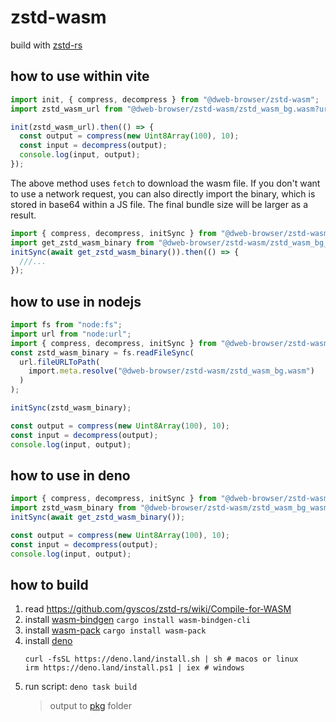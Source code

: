 # zstd-wasm

build with [zstd-rs](https://github.com/gyscos/zstd-rs)

## how to use within vite

```ts
import init, { compress, decompress } from "@dweb-browser/zstd-wasm";
import zstd_wasm_url from "@dweb-browser/zstd-wasm/zstd_wasm_bg.wasm?url";

init(zstd_wasm_url).then(() => {
  const output = compress(new Uint8Array(100), 10);
  const input = decompress(output);
  console.log(input, output);
});
```

The above method uses `fetch` to download the wasm file. If you don't want to use a network request, you can also directly import the binary, which is stored in base64 within a JS file. The final bundle size will be larger as a result.

```ts
import { compress, decompress, initSync } from "@dweb-browser/zstd-wasm";
import get_zstd_wasm_binary from "@dweb-browser/zstd-wasm/zstd_wasm_bg_wasm.ts";
initSync(await get_zstd_wasm_binary()).then(() => {
  ///...
});
```

## how to use in nodejs

```ts
import fs from "node:fs";
import url from "node:url";
import { compress, decompress, initSync } from "@dweb-browser/zstd-wasm";
const zstd_wasm_binary = fs.readFileSync(
  url.fileURLToPath(
    import.meta.resolve("@dweb-browser/zstd-wasm/zstd_wasm_bg.wasm")
  )
);

initSync(zstd_wasm_binary);

const output = compress(new Uint8Array(100), 10);
const input = decompress(output);
console.log(input, output);
```

## how to use in deno

```ts
import { compress, decompress, initSync } from "@dweb-browser/zstd-wasm";
import zstd_wasm_binary from "@dweb-browser/zstd-wasm/zstd_wasm_bg_wasm.ts";
initSync(await get_zstd_wasm_binary());

const output = compress(new Uint8Array(100), 10);
const input = decompress(output);
console.log(input, output);
```

## how to build

1. read https://github.com/gyscos/zstd-rs/wiki/Compile-for-WASM
1. install [wasm-bindgen]() `cargo install wasm-bindgen-cli`
1. install [wasm-pack](https://rustwasm.github.io/wasm-pack/installer/)
   `cargo install wasm-pack`
1. install [deno](https://deno.com/)
   ```
   curl -fsSL https://deno.land/install.sh | sh # macos or linux
   irm https://deno.land/install.ps1 | iex # windows
   ```
1. run script: `deno task build`
   > output to [pkg](./pkg) folder
